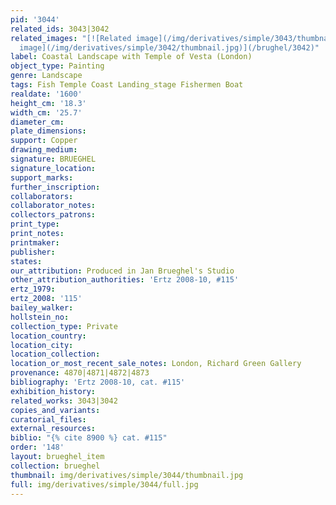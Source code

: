 ```yaml
---
pid: '3044'
related_ids: 3043|3042
related_images: "[![Related image](/img/derivatives/simple/3043/thumbnail.jpg)](/brughel/3043)|[![Related
  image](/img/derivatives/simple/3042/thumbnail.jpg)](/brughel/3042)"
label: Coastal Landscape with Temple of Vesta (London)
object_type: Painting
genre: Landscape
tags: Fish Temple Coast Landing_stage Fishermen Boat
realdate: '1600'
height_cm: '18.3'
width_cm: '25.7'
diameter_cm: 
plate_dimensions: 
support: Copper
drawing_medium: 
signature: BRUEGHEL
signature_location: 
support_marks: 
further_inscription: 
collaborators: 
collaborator_notes: 
collectors_patrons: 
print_type: 
print_notes: 
printmaker: 
publisher: 
states: 
our_attribution: Produced in Jan Brueghel's Studio
other_attribution_authorities: 'Ertz 2008-10, #115'
ertz_1979: 
ertz_2008: '115'
bailey_walker: 
hollstein_no: 
collection_type: Private
location_country: 
location_city: 
location_collection: 
location_or_most_recent_sale_notes: London, Richard Green Gallery
provenance: 4870|4871|4872|4873
bibliography: 'Ertz 2008-10, cat. #115'
exhibition_history: 
related_works: 3043|3042
copies_and_variants: 
curatorial_files: 
external_resources: 
biblio: "{% cite 8900 %} cat. #115"
order: '148'
layout: brueghel_item
collection: brueghel
thumbnail: img/derivatives/simple/3044/thumbnail.jpg
full: img/derivatives/simple/3044/full.jpg
---
```

